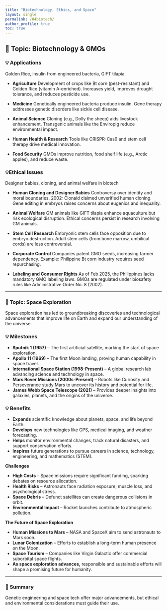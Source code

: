 ```yaml
---
title: "Biotechnology, Ethics, and Space"
layout: single
permalink: /04biotech/
author_profile: true
toc: true
---
```


## 🧭 Topic: Biotechnology & GMOs

### 💡 Applications  
Golden Rice, insulin from engineered bacteria, GIFT tilapia  

- **Agriculture**
Development of crops like Bt corn (pest-resistant) and Golden Rice (vitamin A-enriched). Increases yield, improves drought tolerance, and reduces pesticide use.

- **Medicine**
Genetically engineered bacteria produce insulin. Gene therapy addresses genetic disorders like sickle cell disease.

- **Animal Science**
Cloning (e.g., Dolly the sheep) aids livestock enhancement. Transgenic animals like the Enviropig reduce environmental impact.

- **Human Health & Research**
Tools like CRISPR-Cas9 and stem cell therapy drive medical innovation.

- **Food Security**
GMOs improve nutrition, food shelf life (e.g., Arctic apples), and reduce waste.


### 💡Ethical Issues
Designer babies, cloning, and animal welfare in biotech  

- **Human Cloning and Designer Babies**
Controversy over identity and moral boundaries. 2002: Clonaid claimed unverified human cloning. Gene editing in embryos raises concerns about eugenics and inequality.

- **Animal Welfare**
GM animals like GIFT tilapia enhance aquaculture but risk ecological disruption. Ethical concerns persist in research involving GM animals.

- **Stem Cell Research**
Embryonic stem cells face opposition due to embryo destruction. Adult stem cells (from bone marrow, umbilical cords) are less controversial.

- **Corporate Control**
Companies patent GMO seeds, increasing farmer dependency. Example: Philippine Bt corn industry requires seed repurchasing.

- **Labeling and Consumer Rights**
As of Feb 2025, the Philippines lacks mandatory GMO labeling laws. GMOs are regulated under biosafety rules like Administrative Order No. 8 (2002).


---

### 🧭 Topic: Space Exploration
Space exploration has led to groundbreaking discoveries and technological advancements that improve life on Earth and expand our understanding of the universe.

### 💡 Milestones
- **Sputnik 1 (1957)** – The first artificial satellite, marking the start of space exploration.
- **Apollo 11 (1969)** – The first Moon landing, proving human capability in space travel.
- **International Space Station (1998-Present)** – A global research lab advancing science and technology in space.
- **Mars Rover Missions (2000s-Present)** – Robots like Curiosity and Perseverance study Mars to uncover its history and potential for life.
- **James Webb Space Telescope (2021)** – Provides deeper insights into galaxies, planets, and the origins of the universe.

### 💡 Benefits
- **Expands** scientific knowledge about planets, space, and life beyond Earth.
- **Develops** new technologies like GPS, medical imaging, and weather forecasting.
- **Helps** monitor environmental changes, track natural disasters, and support conservation efforts.
- **Inspires** future generations to pursue careers in science, technology, engineering, and mathematics (STEM).

**Challenges**  
- **High Costs** – Space missions require significant funding, sparking debates on resource allocation.
- **Health Risks** – Astronauts face radiation exposure, muscle loss, and psychological stress.
- **Space Debris** – Defunct satellites can create dangerous collisions in orbit.
- **Environmental Impact** – Rocket launches contribute to atmospheric pollution.

**The Future of Space Exploration**
- **Human Missions to Mars** – NASA and SpaceX aim to send astronauts to Mars soon.
- **Lunar Colonization** – Efforts to establish a long-term human presence on the Moon.
- **Space Tourism** – Companies like Virgin Galactic offer commercial suborbital space flights.
- **As space exploration advances,** responsible and sustainable efforts will shape a promising future for humanity.
  
---

### 📌 Summary

Genetic engineering and space tech offer major advancements, but ethical and environmental considerations must guide their use.
